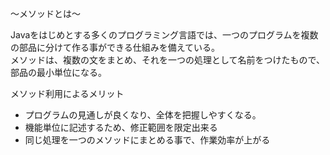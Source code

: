 〜メソッドとは〜

Javaをはじめとする多くのプログラミング言語では、一つのプログラムを複数の部品に分けて作る事ができる仕組みを備えている。<br>
メソッドは、複数の文をまとめ、それを一つの処理として名前をつけたもので、部品の最小単位になる。<br>

メソッド利用によるメリット<br>
- プログラムの見通しが良くなり、全体を把握しやすくなる。
- 機能単位に記述するため、修正範囲を限定出来る
- 同じ処理を一つのメソッドにまとめる事で、作業効率が上がる<br>